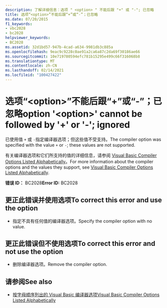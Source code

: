 ```yaml
---
description: 了解详细信息：选项 " <option> " 不能后跟 "+" 或 "-"; 已忽略
title: 选项“<option>”不能后跟“+”或“-”；已忽略
ms.date: 07/20/2015
f1_keywords:
- vbc2028
- bc2028
helpviewer_keywords:
- BC2028
ms.assetid: 32d1bd57-947b-4cad-a634-9981db3c885a
ms.openlocfilehash: 9eac9c9228c0ae91a2ca6a87c2da69f30186ae66
ms.sourcegitcommit: 10e719780594efc781b15295e499c66f316068b8
ms.translationtype: MT
ms.contentlocale: zh-CN
ms.lasthandoff: 02/14/2021
ms.locfileid: "100427422"
---
```

# <a name="option-option-cannot-be-followed-by--or---ignored"></a><span data-ttu-id="20e59-103">选项“\<option>”不能后跟“+”或“-”；已忽略</span><span class="sxs-lookup"><span data-stu-id="20e59-103">option '\<option>' cannot be followed by '+' or '-'; ignored</span></span>

<span data-ttu-id="20e59-104">已使用值 `+` 或 `-`指定编译器选项；但这些值不受支持。</span><span class="sxs-lookup"><span data-stu-id="20e59-104">The compiler option was specified with the value `+` or `-`; these values are not supported.</span></span>  
  
 <span data-ttu-id="20e59-105">有关编译器选项和它们所支持的值的详细信息，请参阅 [Visual Basic Compiler Options Listed Alphabetically](../reference/command-line-compiler/compiler-options-listed-alphabetically.md)。</span><span class="sxs-lookup"><span data-stu-id="20e59-105">For more information about the compiler options and the values they support, see [Visual Basic Compiler Options Listed Alphabetically](../reference/command-line-compiler/compiler-options-listed-alphabetically.md).</span></span>  
  
 <span data-ttu-id="20e59-106">**错误 ID：** BC2028</span><span class="sxs-lookup"><span data-stu-id="20e59-106">**Error ID:** BC2028</span></span>  
  
## <a name="to-correct-this-error-and-use-the-option"></a><span data-ttu-id="20e59-107">更正此错误并使用选项</span><span class="sxs-lookup"><span data-stu-id="20e59-107">To correct this error and use the option</span></span>  
  
- <span data-ttu-id="20e59-108">指定不具有任何值的编译器选项。</span><span class="sxs-lookup"><span data-stu-id="20e59-108">Specify the compiler option with no value.</span></span>  
  
## <a name="to-correct-this-error-and-not-use-the-option"></a><span data-ttu-id="20e59-109">更正此错误但不使用选项</span><span class="sxs-lookup"><span data-stu-id="20e59-109">To correct this error and not use the option</span></span>  
  
- <span data-ttu-id="20e59-110">删除编译器选项。</span><span class="sxs-lookup"><span data-stu-id="20e59-110">Remove the compiler option.</span></span>  
  
## <a name="see-also"></a><span data-ttu-id="20e59-111">请参阅</span><span class="sxs-lookup"><span data-stu-id="20e59-111">See also</span></span>

- [<span data-ttu-id="20e59-112">按字母顺序列出的 Visual Basic 编译器选项</span><span class="sxs-lookup"><span data-stu-id="20e59-112">Visual Basic Compiler Options Listed Alphabetically</span></span>](../reference/command-line-compiler/compiler-options-listed-alphabetically.md)
